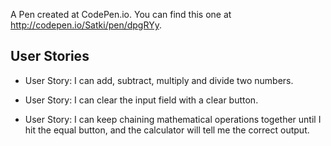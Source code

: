 A Pen created at CodePen.io. You can find this one at http://codepen.io/Satki/pen/dpgRYy.

## User Stories

- User Story: I can add, subtract, multiply and divide two numbers.

- User Story: I can clear the input field with a clear button.

- User Story: I can keep chaining mathematical operations together until I hit the equal button, and the calculator will tell me the correct output.
 
